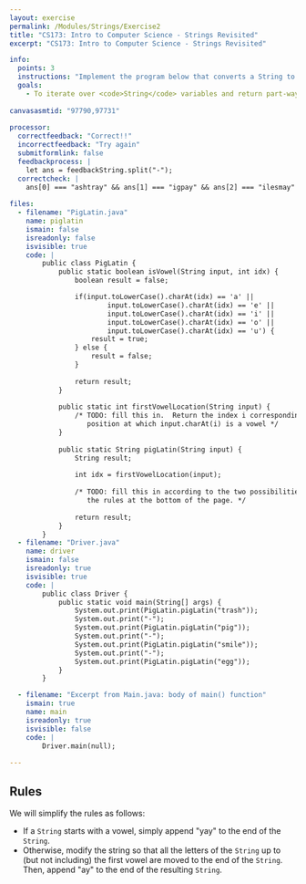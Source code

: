 ```yaml
---
layout: exercise
permalink: /Modules/Strings/Exercise2
title: "CS173: Intro to Computer Science - Strings Revisited"
excerpt: "CS173: Intro to Computer Science - Strings Revisited"

info:
  points: 3
  instructions: "Implement the program below that converts a String to \"Pig Latin\" according to the rules at the bottom of the page."
  goals:
    - To iterate over <code>String</code> variables and return part-way through the string iteration.
    
canvasasmtid: "97790,97731"  
      
processor:  
  correctfeedback: "Correct!!" 
  incorrectfeedback: "Try again"
  submitformlink: false
  feedbackprocess: | 
    let ans = feedbackString.split("-");
  correctcheck: |
    ans[0] === "ashtray" && ans[1] === "igpay" && ans[2] === "ilesmay" && ans[3] === "eggyay"
 
files:
  - filename: "PigLatin.java"
    name: piglatin
    ismain: false
    isreadonly: false
    isvisible: true
    code: |
        public class PigLatin {
            public static boolean isVowel(String input, int idx) {
                boolean result = false;

                if(input.toLowerCase().charAt(idx) == 'a' || 
                        input.toLowerCase().charAt(idx) == 'e' || 
                        input.toLowerCase().charAt(idx) == 'i' || 
                        input.toLowerCase().charAt(idx) == 'o' || 
                        input.toLowerCase().charAt(idx) == 'u') {
                    result = true;
                } else {
                    result = false;
                }
                
                return result;
            }
            
            public static int firstVowelLocation(String input) {
                /* TODO: fill this in.  Return the index i corresponding to the first 
                   position at which input.charAt(i) is a vowel */
            }
            
            public static String pigLatin(String input) {
                String result;
                
                int idx = firstVowelLocation(input);
                
                /* TODO: fill this in according to the two possibilities given in 
                   the rules at the bottom of the page. */
                
                return result;
            }
        }
  - filename: "Driver.java"
    name: driver
    ismain: false
    isreadonly: true
    isvisible: true
    code: | 
        public class Driver {
            public static void main(String[] args) {
                System.out.print(PigLatin.pigLatin("trash"));
                System.out.print("-");
                System.out.print(PigLatin.pigLatin("pig"));
                System.out.print("-");
                System.out.print(PigLatin.pigLatin("smile"));
                System.out.print("-");
                System.out.print(PigLatin.pigLatin("egg"));
            }
        }

  - filename: "Excerpt from Main.java: body of main() function"
    ismain: true
    name: main
    isreadonly: true
    isvisible: false
    code: |
        Driver.main(null);
        
---
```


## Rules

We will simplify the rules as follows:

* If a `String` starts with a vowel, simply append "yay" to the end of the `String`.
* Otherwise, modify the string so that all the letters of the `String` up to (but not including) the first vowel are moved to the end of the `String`.  Then, append "ay" to the end of the resulting `String`.